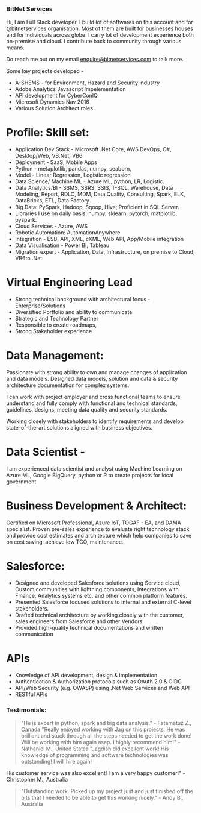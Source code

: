### BitNet Services
Hi,  I am Full Stack developer. I build lot of softwares on this account and for @bitnetservices organisation. Most of them are built for businesses houses and for individuals across globe. I carry lot of development experience both on-premise and cloud. I contribute back to community through various means.

Do reach me out on my email enquire@bitnetservices.com to talk more. 

Some key projects developed - 
* A-SHEMS - for Environment, Hazard and Security industry
* Adobe Analytics Javascript Impelementation 
* API development for CyberConIQ 
* Microsoft Dynamics Nav 2016
* Various Solution Architect roles

Profile:
Skill set:
=======
- Application Dev Stack - Microsoft .Net Core, AWS DevOps, C#, Desktop/Web, VB.Net, VB6
- Deployment - SaaS, Mobile Apps
- Python - metaplotlib, pandas, numpy, seaborn,
- Model - Linear Regression, Logistic regression
- Data Science/ Machine ML - Azure ML, python, LR, Logistic.
- Data Analytics/BI - SSMS, SSRS, SSIS, T-SQL, Warehouse, Data Modeling, Report, RDLC, MDM, Data Quality, Consulting, Spark, ELK, DataBricks, ETL, Data Factory
- Big Data: PySpark, Hadoop, Sqoop, Hive; Proficient in SQL Server.
- Libraries I use on daily basis: numpy, sklearn, pytorch, matplotlib, pyspark.
- Cloud Services - Azure, AWS
- Robotic Automation: AutomationAnywhere
- Integration - ESB, API, XML, cXML, Web API, App/Mobile integration
- Data Visualisation - Power BI, Tableau
- Migration expert - Application, Data, Infrastructure, on premise to Cloud, VB6to .Net

Virtual Engineering Lead
=====================
- Strong technical background with architectural focus - Enterprise/Solutions
- Diversified Portfolio and ability to communicate
- Strategic and Technology Partner
- Responsible to create roadmaps,
- Strong Stakeholder experience

Data Management:
================
Passionate with strong ability to own and manage changes of application and data models. Designed data models, solution and data & security architecture documentation for complex systems.

I can work with project employer and cross functional teams to ensure understand and fully comply with functional and technical standards, guidelines, designs, meeting data quality and security standards.

Working closely with stakeholders to identify requirements and develop state-of-the-art solutions aligned with business objectives.

Data Scientist -
===========
I am experienced data scientist and analyst using Machine Learning on Azure ML, Google BigQuery, python or R to create projects for local government.

Business Development & Architect:
===========================
Certified on Microsoft Professional, Azure IoT, TOGAF - EA, and DAMA specialist. Proven pre-sales experience to evaluate right technology stack and provide cost estimates and architecture which help companies to save on cost saving, achieve low TCO, maintenance.

Salesforce:
========
* Designed and developed Salesforce solutions using Service cloud, Custom communities with lightning components, Integrations with Finance, Analytics systems etc. and other common platform features.
* Presented Salesforce focused solutions to internal and external C-level stakeholders.
* Drafted technical architecture by working closely with the customer, sales engineers from Salesforce and other Vendors.
* Provided high-quality technical documentations and written communication

APIs
=====
* Knowledge of API development, design & implementation
* Authentication & Authorization protocols such as OAuth 2.0 & OIDC
* API/Web Security (e.g. OWASP) using .Net Web Services and Web API
* RESTful APIs

### Testimonials:
> "He is expert in python, spark and big data analysis." - Fatamatuz Z., Canada
> "Really enjoyed working with Jag on this projects. He was brilliant and stuck through all the steps needed to get the work done! Will be working with him again asap. I highly recommend him!" - Nathaniel M., United States
> "Jagdish did excellent work! His knowledge of programming and software technologies was outstanding!
I will hire again!

His customer service was also excellent! I am a very happy customer!" - Christopher M., Australia
> "Outstanding work. Picked up my project just and just finished off the bits that I needed to be able to get this working nicely." - Andy B., Australia



<!--
**bitnetservices/bitnetservices** is a ✨ _special_ ✨ repository because its `README.md` (this file) appears on your GitHub profile.

Here are some ideas to get you started:

- 🔭 I’m currently working on ...
- 🌱 I’m currently learning ...
- 👯 I’m looking to collaborate on ...
- 🤔 I’m looking for help with ...
- 💬 Ask me about ...
- 📫 How to reach me: ...
- 😄 Pronouns: ...
- ⚡ Fun fact: ...
-->
